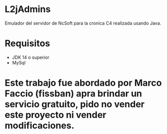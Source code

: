 # L2jAdmins

Emulador del servidor de NcSoft para la cronica C4 realizada usando Java.

# Requisitos

- JDK 14 o superior
- MySql

# Este trabajo fue abordado por Marco Faccio (fissban) apra brindar un servicio gratuito, pido no vender este proyecto ni vender modificaciones.
